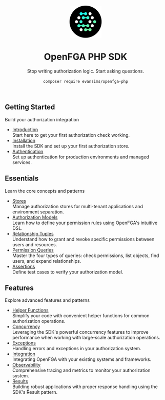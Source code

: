 <div align="center">
  <p><a href="https://tempestphp.com"><img src="https://raw.githubusercontent.com/evansims/openfga-php/main/.github/openfga.png" width="100" /></a></p>

  <h1>OpenFGA PHP SDK</h1>

  <p>Stop writing authorization logic. Start asking questions.</p>

  <p><code>composer require evansims/openfga-php</code></p>
</div>

<p><br /></p>

## Getting Started

Build your authorization integration

- [Introduction](Introduction.md)<br />
  Start here to get your first authorization check working.
- [Installation](Introduction.md#install-the-sdk)<br />
  Install the SDK and set up your first authorization store.
- [Authentication](Authentication.md)<br />
  Set up authentication for production environments and managed services.

## Essentials

Learn the core concepts and patterns

- [Stores](Stores.md)<br />
  Manage authorization stores for multi-tenant applications and environment separation.
- [Authorization Models](Models.md)<br />
  Learn how to define your permission rules using OpenFGA's intuitive DSL.
- [Relationship Tuples](Tuples.md)<br />
  Understand how to grant and revoke specific permissions between users and resources.
- [Permission Queries](Queries.md)<br />
  Master the four types of queries: check permissions, list objects, find users, and expand relationships.
- [Assertions](Assertions.md)<br />
  Define test cases to verify your authorization model.

## Features

Explore advanced features and patterns

- [Helper Functions](Helpers.md)<br />
  Simplify your code with convenient helper functions for common authorization operations.
- [Concurrency](Concurrency.md)<br />
  Leveraging the SDK's powerful concurrency features to improve performance when working with large-scale authorization operations.
- [Exceptions](Exceptions.md)<br />
  Handling errors and exceptions in your authorization system.
- [Integration](Integration.md)<br />
  Integrating OpenFGA with your existing systems and frameworks.
- [Observability](Observability.md)<br />
  Comprehensive tracing and metrics to monitor your authorization system.
- [Results](Results.md)<br />
  Building robust applications with proper response handling using the SDK's Result pattern.
